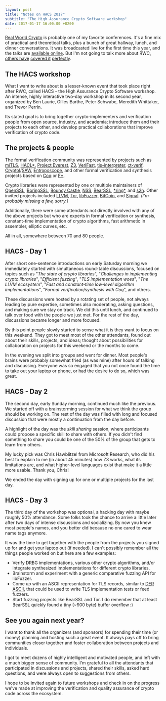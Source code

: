 ```yaml
---
layout: post
title: "Notes on HACS 2017"
subtitle: "The High Assurance Crypto Software workshop"
date: 2017-01-17 16:00:00 +0200
---
```


[Real World Crypto](https://www.realworldcrypto.com/rwc2017/) is probably one of my favorite conferences. It's a fine mix of practical and theoretical talks, plus a bunch of great hallway, lunch, and dinner conversations. It was broadcasted live for the first time this year, and the talks are [available online](https://www.totalwebcasting.com/view/?func=VOFF&id=columbia&date=2017-01-04&seq=1). But I'm not going to talk more about RWC, [others have](https://www.netmeister.org/blog/rwc2017.html) [covered it](https://alxdavids.xyz/2017/01/13/notes-from-rwc2017/) [perfectly](https://www.cryptologie.net/article/380/real-world-crypto-2017-day-1/).

## The HACS workshop

What I want to write about is a lesser-known event that took place right after RWC, called HACS - the High Assurance Crypto Software workshop. An intense, highly interactive two-day workshop in its second year, organized by Ben Laurie, Gilles Barthe, Peter Schwabe, Meredith Whittaker, and Trevor Perrin.

Its stated goal is to bring together crypto-implementers and verification people from open source, industry, and academia; introduce them and their projects to each other, and develop practical collaborations that improve verification of crypto code.

## The projects & people

The formal verification community was represented by projects such as [miTLS](http://www.mitls.org/), [HACL\*](https://github.com/mitls/hacl-star), [Project Everest](https://project-everest.github.io/), [Z3](https://github.com/Z3Prover/z3/), [VeriFast](https://people.cs.kuleuven.be/~bart.jacobs/nfm2011.pdf), [tis-interpreter](http://trust-in-soft.com/tis-interpreter/), [ct-verif](https://fdupress.net/files/ctverif.pdf), [Cryptol](http://cryptol.net/)/[SAW](http://saw.galois.com/), [Entroposcope](http://formal.iti.kit.edu/~klebanov/software/entroposcope/), and other formal verification and synthesis projects based on [Coq](https://coq.inria.fr/) or [F\*](https://fstar-lang.org/).

Crypto libraries were represented by one or multiple maintainers of [OpenSSL](https://github.com/openssl/openssl/), [BoringSSL](https://boringssl.googlesource.com/boringssl/), [Bouncy Castle](https://bouncycastle.org/), [NSS](https://developer.mozilla.org/en-US/docs/Mozilla/Projects/NSS), [BearSSL](https://bearssl.org/), [\*ring\*](https://github.com/briansmith/ring), and [s2n](https://github.com/awslabs/s2n). Other invited projects included [LLVM](http://llvm.org/), [Tor](https://www.torproject.org/), [libFuzzer](https://chromium.googlesource.com/chromium/llvm-project/llvm/lib/Fuzzer), [BitCoin](https://bitcoin.org/), and [Signal](https://whispersystems.org/). *(I'm probably missing a few, sorry.)*

Additionally, there were some attendants not directly involved with any of the above projects but who are experts in formal verification or synthesis, constant-time implementation of crypto algorithms, fast arithmetic in assembler, elliptic curves, etc.

All in all, somewhere between 70 and 80 people.

## HACS - Day 1

After short one-sentence introductions on early Saturday morning we immediately started with simultaneous round-table discussions, focused on topics such as "*The state of crypto libraries*", "*Challenges in implementing crypto libraries*", "*Efficient fuzzing*", "*TLS implementation woes*", "*The LLVM ecosystem*", "*Fast and constant-time low-level algorithm implementations*", "*Formal verification/synthesis with Coq*", and others.

These discussions were hosted by a rotating set of people, not always leading by pure expertise, sometimes also moderating, asking questions, and making sure we stay on track. We did this until lunch, and continued to talk over food with the people we just met. For the rest of the day, discussions became longer and more focused.

By this point people slowly started to sense what it is they want to focus on this weekend. They got to meet most of the other attendants, found out about their skills, projects, and ideas; thought about possibilities for collaboration on projects for this weekend or the months to come.

In the evening we split into groups and went for dinner. Most people's brains were probably somewhat fried (as was mine) after hours of talking and discussing. Everyone was so engaged that you not once found the time to take out your laptop or phone, or had the desire to do so, which was great.

## HACS - Day 2

The second day, early Sunday morning, continued much like the previous. We started off with a brainstorming session for what we think the group should be working on. The rest of the day was filled with long and focused discussion that were mostly a continuation from the day before.

A highlight of the day was the *skill sharing* session, where participants could propose a specific skill to share with others. If you didn't find something to share you could be one of the 50% of the group that gets to learn from others.

My lucky pick was Chris Hawblitzel from Microsoft Research, who did his best to explain to me (in about 45 minutes) how Z3 works, what its limitations are, and what higher-level languages exist that make it a little more usable. Thank you, Chris!

We ended the day with signing up for one or multiple projects for the last day.

## HACS - Day 3

The third day of the workshop was optional, a hacking day with maybe roughly 50% attendance. Some folks took the chance to arrive a little later after two days of intense discussions and socializing. By now you knew most people's names, and you better did because no one cared to wear name tags anymore.

It was the time to get together with the people from the projects you signed up for and get your laptop out (if needed). I can't possibly remember all the things people worked on but here are a few examples:

* Verify DRBG implementations, various other crypto algorithms, and/or integrate synthesized implementations for different crypto libraries.
* Brainstorm and experiment with a generic comparative fuzzing API for libFuzzer.
* Come up with an ASCII representation for TLS records, similar to [DER ASCII](https://github.com/google/der-ascii), that could be used to write TLS implementation tests or feed fuzzers.
* Start fuzzing projects like BearSSL and Tor. I do remember that at least BearSSL quickly found a tiny (~900 byte) buffer overflow :)

## See you again next year?

I want to thank all the organizers (and sponsors) for spending their time (or money) planning and hosting such a great event. It always pays off to bring communities closer together and foster collaboration between projects and individuals.

I got to meet dozens of highly intelligent and motivated people, and left with a much bigger sense of community. I'm grateful to all the attendants that participated in discussions and projects, shared their skills, asked hard questions, and were always open to suggestions from others.

I hope to be invited again to future workshops and check in on the progress we've made at improving the verification and quality assurance of crypto code across the ecosystem.
